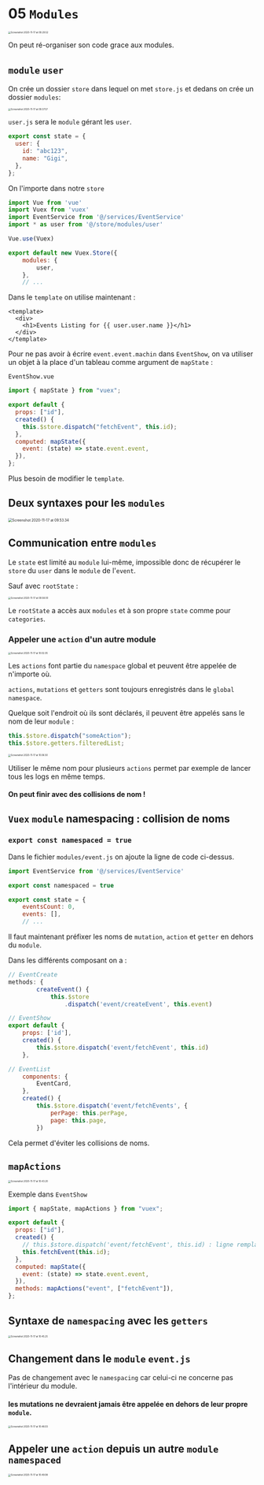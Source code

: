 # 05 `Modules`

<img src="assets/Screenshot2020-11-17at09.29.52.png" alt="Screenshot 2020-11-17 at 09.29.52" style="zoom:33%;" />

On peut ré-organiser son code grace aux modules.

## `module` `user`

On crée un dossier `store` dans lequel on met `store.js` et dedans on crée un dossier `modules`:

<img src="assets/Screenshot2020-11-17at09.37.57.png" alt="Screenshot 2020-11-17 at 09.37.57" style="zoom: 33%;" />

`user.js` sera le `module` gérant les `user`.

```js
export const state = {
  user: {
    id: "abc123",
    name: "Gigi",
  },
};
```

On l'importe dans notre `store`

```js
import Vue from 'vue'
import Vuex from 'vuex'
import EventService from '@/services/EventService'
import * as user from '@/store/modules/user'

Vue.use(Vuex)

export default new Vuex.Store({
    modules: {
        user,
    },
    // ...
```

Dans le `template` on utilise maintenant :

```vue
<template>
  <div>
    <h1>Events Listing for {{ user.user.name }}</h1>
  </div>
</template>
```

Pour ne pas avoir à écrire `event.event.machin` dans `EventShow`, on va utiliser un objet à la place d'un tableau comme argument de `mapState` :

`EventShow.vue`

```js
import { mapState } from "vuex";

export default {
  props: ["id"],
  created() {
    this.$store.dispatch("fetchEvent", this.id);
  },
  computed: mapState({
    event: (state) => state.event.event,
  }),
};
```

Plus besoin de modifier le `template`.

## Deux syntaxes pour les `modules`

<img src="assets/Screenshot2020-11-17at09.53.34.png" alt="Screenshot 2020-11-17 at 09.53.34" style="zoom:50%;" />

## Communication entre `modules`

Le `state` est limité au `module` lui-même, impossible donc de récupérer le `store` du `user` dans le `module` de l'`event`.

Sauf avec `rootState` :

<img src="assets/Screenshot2020-11-17at09.58.00.png" alt="Screenshot 2020-11-17 at 09.58.00" style="zoom:33%;" />

Le `rootState` a accès aux `modules` et à son propre `state` comme pour `categories`.

### Appeler une `action` d'un autre module

<img src="assets/Screenshot2020-11-17at10.02.05.png" alt="Screenshot 2020-11-17 at 10.02.05" style="zoom:33%;" />

Les `actions` font partie du `namespace` global et peuvent être appelée de n'importe où.

`actions`, `mutations` et `getters` sont toujours enregistrés dans le `global namespace`.

Quelque soit l'endroit où ils sont déclarés, il peuvent être appelés sans le nom de leur `module` :

```js
this.$store.dispatch("someAction");
this.$store.getters.filteredList;
```

<img src="assets/Screenshot2020-11-17at10.06.50.png" alt="Screenshot 2020-11-17 at 10.06.50" style="zoom:33%;" />

Utiliser le même nom pour plusieurs `actions` permet par exemple de lancer tous les logs en même temps.

#### On peut finir avec des collisions de nom !

## `Vuex` `module` namespacing : collision de noms

### `export const namespaced = true`

Dans le fichier `modules/event.js` on ajoute la ligne de code ci-dessus.

```js
import EventService from '@/services/EventService'

export const namespaced = true

export const state = {
    eventsCount: 0,
    events: [],
    // ...
```

Il faut maintenant préfixer les noms de `mutation`, `action` et `getter` en dehors du `module`.

Dans les différents composant on a :

```js
// EventCreate
methods: {
        createEvent() {
            this.$store
                .dispatch('event/createEvent', this.event)

// EventShow
export default {
    props: ['id'],
    created() {
        this.$store.dispatch('event/fetchEvent', this.id)
    },

// EventList
    components: {
        EventCard,
    },
    created() {
        this.$store.dispatch('event/fetchEvents', {
            perPage: this.perPage,
            page: this.page,
        })
```

Cela permet d'éviter les collisions de noms.

## `mapActions`

<img src="assets/Screenshot2020-11-17at10.43.20.png" alt="Screenshot 2020-11-17 at 10.43.20" style="zoom:33%;" />

Exemple dans `EventShow`

```js
import { mapState, mapActions } from "vuex";

export default {
  props: ["id"],
  created() {
    // this.$store.dispatch('event/fetchEvent', this.id) : ligne remplacée
    this.fetchEvent(this.id);
  },
  computed: mapState({
    event: (state) => state.event.event,
  }),
  methods: mapActions("event", ["fetchEvent"]),
};
```

## Syntaxe de `namespacing` avec les `getters`

<img src="assets/Screenshot2020-11-17at10.45.25.png" alt="Screenshot 2020-11-17 at 10.45.25" style="zoom:33%;" />

## Changement dans le `module` `event.js`

Pas de changement avec le `namespacing` car celui-ci ne concerne pas l'intérieur du module.

#### les mutations ne devraient jamais être appelée en dehors de leur propre `module`.

<img src="assets/Screenshot2020-11-17at10.48.03.png" alt="Screenshot 2020-11-17 at 10.48.03" style="zoom:33%;" />

## Appeler une `action` depuis un autre `module` `namespaced`

<img src="assets/Screenshot2020-11-17at10.49.08.png" alt="Screenshot 2020-11-17 at 10.49.08" style="zoom:33%;" />
